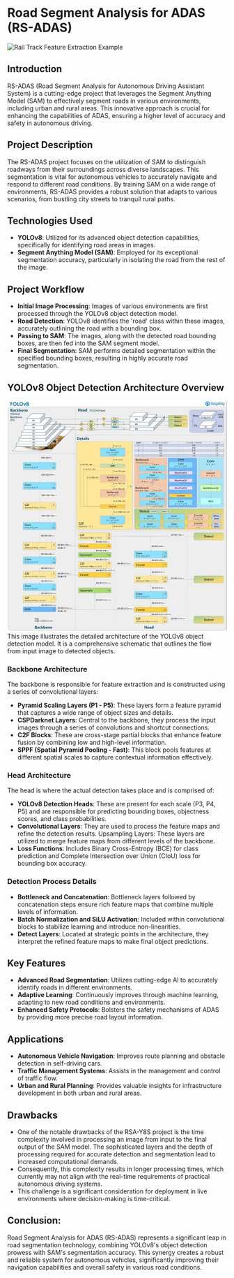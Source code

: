 # Road Segment Analysis for ADAS (RS-ADAS)

![Rail Track Feature Extraction Example](URL_TO_YOUR_IMAGE)

## Introduction
RS-ADAS (Road Segment Analysis for Autonomous Driving Assistant System) is a cutting-edge project that leverages the Segment Anything Model (SAM) to effectively segment roads in various environments, including urban and rural areas. This innovative approach is crucial for enhancing the capabilities of ADAS, ensuring a higher level of accuracy and safety in autonomous driving.

## Project Description
The RS-ADAS project focuses on the utilization of SAM to distinguish roadways from their surroundings across diverse landscapes. This segmentation is vital for autonomous vehicles to accurately navigate and respond to different road conditions. By training SAM on a wide range of environments, RS-ADAS provides a robust solution that adapts to various scenarios, from bustling city streets to tranquil rural paths.

## Technologies Used
- **YOLOv8**: Utilized for its advanced object detection capabilities, specifically for identifying road areas in images.
- **Segment Anything Model (SAM)**: Employed for its exceptional segmentation accuracy, particularly in isolating the road from the rest of the image.

## Project Workflow
- **Initial Image Processing**: Images of various environments are first processed through the YOLOv8 object detection model.
- **Road Detection**: YOLOv8 identifies the 'road' class within these images, accurately outlining the road with a bounding box.
- **Passing to SAM**: The images, along with the detected road bounding boxes, are then fed into the SAM segment model.
- **Final Segmentation**: SAM performs detailed segmentation within the specified bounding boxes, resulting in highly accurate road segmentation.

## YOLOv8 Object Detection Architecture Overview
![U-Net Architecture with VGG Backbone](https://github.com/AnanthaPadmanaban-KrishnaKumar/RS-SAM/blob/main/assets/yolo.jpg)
This image illustrates the detailed architecture of the YOLOv8 object detection model. It is a comprehensive schematic that outlines the flow from input image to detected objects.

### Backbone Architecture
The backbone is responsible for feature extraction and is constructed using a series of convolutional layers:

- **Pyramid Scaling Layers (P1 - P5)**: These layers form a feature pyramid that captures a wide range of object sizes and details.
- **CSPDarknet Layers**: Central to the backbone, they process the input images through a series of convolutions and shortcut connections.
- **C2F Blocks**: These are cross-stage partial blocks that enhance feature fusion by combining low and high-level information.
- **SPPF (Spatial Pyramid Pooling - Fast)**: This block pools features at different spatial scales to capture contextual information effectively.

### Head Architecture
The head is where the actual detection takes place and is comprised of:

- **YOLOv8 Detection Heads**: These are present for each scale (P3, P4, P5) and are responsible for predicting bounding boxes, objectness scores, and class probabilities.
- **Convolutional Layers**: They are used to process the feature maps and refine the detection results.
Upsampling Layers: These layers are utilized to merge feature maps from different levels of the backbone.
- **Loss Functions**: Includes Binary Cross-Entropy (BCE) for class prediction and Complete Intersection over Union (CIoU) loss for bounding box accuracy.
  
### Detection Process Details
- **Bottleneck and Concatenation**: Bottleneck layers followed by concatenation steps ensure rich feature maps that combine multiple levels of information.
- **Batch Normalization and SiLU Activation**: Included within convolutional blocks to stabilize learning and introduce non-linearities.
- **Detect Layers**: Located at strategic points in the architecture, they interpret the refined feature maps to make final object predictions.

## Key Features
- **Advanced Road Segmentation**: Utilizes cutting-edge AI to accurately identify roads in different environments.
- **Adaptive Learning**: Continuously improves through machine learning, adapting to new road conditions and environments.
- **Enhanced Safety Protocols**: Bolsters the safety mechanisms of ADAS by providing more precise road layout information.

## Applications
- **Autonomous Vehicle Navigation**: Improves route planning and obstacle detection in self-driving cars.
- **Traffic Management Systems**: Assists in the management and control of traffic flow.
- **Urban and Rural Planning**: Provides valuable insights for infrastructure development in both urban and rural areas.

## Drawbacks
- One of the notable drawbacks of the RSA-Y8S project is the time complexity involved in processing an image from input to the final output of the SAM model. The sophisticated layers and the depth of processing required for accurate detection and segmentation lead to increased computational demands.
- Consequently, this complexity results in longer processing times, which currently may not align with the real-time requirements of practical autonomous driving systems.
- This challenge is a significant consideration for deployment in live environments where decision-making is time-critical.

## Conclusion:
Road Segment Analysis for ADAS (RS-ADAS) represents a significant leap in road segmentation technology, combining YOLOv8's object detection prowess with SAM's segmentation accuracy. This synergy creates a robust and reliable system for autonomous vehicles, significantly improving their navigation capabilities and overall safety in various road conditions.
